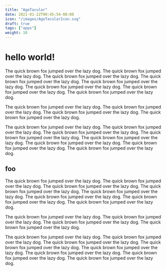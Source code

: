 ```yaml
---
title: "AgeTacular"
date: 2021-01-22T00:45:54-08:00
icon: "/images/AgeTacularIcon.svg"
draft: true
tags: ["apps"]
weight: 10
---
```


# hello world!

The quick brown fox jumped over the lazy dog. The quick brown fox jumped over the lazy dog. The quick brown fox jumped over the lazy dog. The quick brown fox jumped over the lazy dog. The quick brown fox jumped over the lazy dog. The quick brown fox jumped over the lazy dog. The quick brown fox jumped over the lazy dog. The quick brown fox jumped over the lazy dog.

The quick brown fox jumped over the lazy dog. The quick brown fox jumped over the lazy dog. The quick brown fox jumped over the lazy dog. The quick brown fox jumped over the lazy dog.

The quick brown fox jumped over the lazy dog. The quick brown fox jumped over the lazy dog. The quick brown fox jumped over the lazy dog. The quick brown fox jumped over the lazy dog. The quick brown fox jumped over the lazy dog. The quick brown fox jumped over the lazy dog. The quick brown fox jumped over the lazy dog. The quick brown fox jumped over the lazy dog.

## foo

The quick brown fox jumped over the lazy dog. The quick brown fox jumped over the lazy dog. The quick brown fox jumped over the lazy dog. The quick brown fox jumped over the lazy dog. The quick brown fox jumped over the lazy dog. The quick brown fox jumped over the lazy dog. The quick brown fox jumped over the lazy dog. The quick brown fox jumped over the lazy dog.

The quick brown fox jumped over the lazy dog. The quick brown fox jumped over the lazy dog. The quick brown fox jumped over the lazy dog. The quick brown fox jumped over the lazy dog.

The quick brown fox jumped over the lazy dog. The quick brown fox jumped over the lazy dog. The quick brown fox jumped over the lazy dog. The quick brown fox jumped over the lazy dog. The quick brown fox jumped over the lazy dog. The quick brown fox jumped over the lazy dog. The quick brown fox jumped over the lazy dog. The quick brown fox jumped over the lazy dog.
